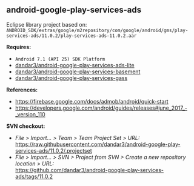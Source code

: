 ## android-google-play-services-ads

Eclipse library project based on:<br/>
`ANDROID_SDK/extras/google/m2repository/com/google/android/gms/play-services-ads/11.0.2/play-services-ads-11.0.2.aar`

**Requires:**
- `Android 7.1 (API 25) SDK Platform`
- [dandar3/android-google-play-services-ads-lite](https://github.com/dandar3/android-google-play-services-ads-lite/tree/11.0.2)
- [dandar3/android-google-play-services-basement](https://github.com/dandar3/android-google-play-services-basement/tree/11.0.2)
- [dandar3/android-google-play-services-gass](https://github.com/dandar3/android-google-play-services-gass/tree/11.0.2)

**References:**
- https://firebase.google.com/docs/admob/android/quick-start
- https://developers.google.com/android/guides/releases#june_2017_-_version_110

**SVN checkout:**
- _File > Import... > Team > Team Project Set > URL:_<br/>
  https://raw.githubusercontent.com/dandar3/android-google-play-services-ads/11.0.2/.projectset
- _File > Import... > SVN > Project from SVN > Create a new repository location > URL:_<br/> 
  https://github.com/dandar3/android-google-play-services-ads/tags/11.0.2